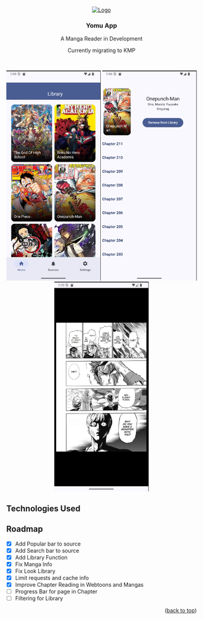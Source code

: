 

<!-- PROJECT LOGO -->
<br />
<div align="center">
  <a href="https://github.com/othneildrew/Best-README-Template">
    <img src="app/src/main/res/mipmap-hdpi/ic_launcher.webp" alt="Logo" width="80" height="80">
  </a>

<h3 align="center">Yomu App</h3>

  <p align="center">
     A Manga Reader in Development
 </p>
<p align="center">
Currently migrating to KMP
</p>
    <br />
  <!--  <a href=""><strong>Explore the docs »</strong></a>
    <br />
    <br />
    <a href="">View Demo</a>
    ·
    <a href="">Report Bug</a>
    ·
    <a href="">Request Feature</a> -->
 
</div>  

<p align="center">
  <img src="docs/Screenshot From 2025-08-24 03-08-53.png" width="250"/>
  <img src="docs/Screenshot From 2025-08-24 03-06-06.png" width="250"/>
  <img src="docs/Screenshot From 2025-08-24 03-20-14.png" width="250"/>
</p>

## Technologies Used


<!-- ROADMAP -->
## Roadmap

- [x] Add Popular bar to source
- [x] Add Search bar to source
- [x] Add Library Function
- [x] Fix Manga Info
- [x] Fix Look Library
- [x] Limit requests and cache info
- [x] Improve Chapter Reading in Webtoons and Mangas
- [ ] Progress Bar for page in Chapter
- [ ] Filtering for Library

<!--See the [open issues](https://github.com/othneildrew/Best-README-Template/issues) for a full list of proposed features (and known issues). -->

<p align="right">(<a href="#readme-top">back to top</a>)</p>